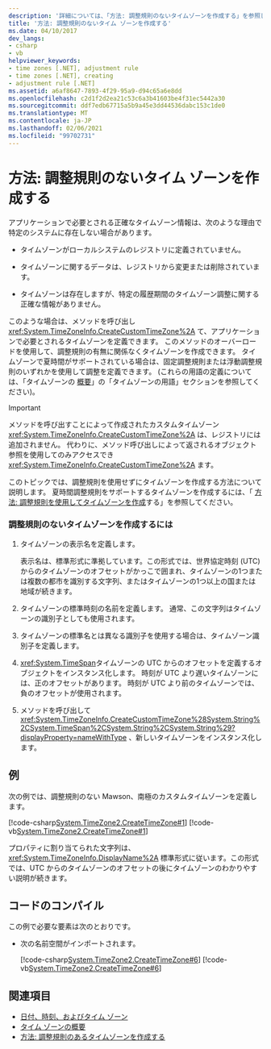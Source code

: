```yaml
---
description: '詳細については、「方法: 調整規則のないタイムゾーンを作成する」を参照してください。'
title: '方法: 調整規則のないタイム ゾーンを作成する'
ms.date: 04/10/2017
dev_langs:
- csharp
- vb
helpviewer_keywords:
- time zones [.NET], adjustment rule
- time zones [.NET], creating
- adjustment rule [.NET]
ms.assetid: a6af8647-7893-4f29-95a9-d94c65a6e8dd
ms.openlocfilehash: c2d1f2d2ea21c53c6a3b41603be4f31ec5442a30
ms.sourcegitcommit: ddf7edb67715a5b9a45e3dd44536dabc153c1de0
ms.translationtype: MT
ms.contentlocale: ja-JP
ms.lasthandoff: 02/06/2021
ms.locfileid: "99702731"
---
```

# <a name="how-to-create-time-zones-without-adjustment-rules"></a>方法: 調整規則のないタイム ゾーンを作成する

アプリケーションで必要とされる正確なタイムゾーン情報は、次のような理由で特定のシステムに存在しない場合があります。

- タイムゾーンがローカルシステムのレジストリに定義されていません。

- タイムゾーンに関するデータは、レジストリから変更または削除されています。

- タイムゾーンは存在しますが、特定の履歴期間のタイムゾーン調整に関する正確な情報がありません。

このような場合は、メソッドを呼び出し <xref:System.TimeZoneInfo.CreateCustomTimeZone%2A> て、アプリケーションで必要とされるタイムゾーンを定義できます。 このメソッドのオーバーロードを使用して、調整規則の有無に関係なくタイムゾーンを作成できます。 タイムゾーンで夏時間がサポートされている場合は、固定調整規則または浮動調整規則のいずれかを使用して調整を定義できます。 (これらの用語の定義については、「タイムゾーンの [概要](time-zone-overview.md)」の「タイムゾーンの用語」セクションを参照してください)。

> [!IMPORTANT]
> メソッドを呼び出すことによって作成されたカスタムタイムゾーン <xref:System.TimeZoneInfo.CreateCustomTimeZone%2A> は、レジストリには追加されません。 代わりに、メソッド呼び出しによって返されるオブジェクト参照を使用してのみアクセスでき <xref:System.TimeZoneInfo.CreateCustomTimeZone%2A> ます。

このトピックでは、調整規則を使用せずにタイムゾーンを作成する方法について説明します。 夏時間調整規則をサポートするタイムゾーンを作成するには、「 [方法: 調整規則を使用してタイムゾーンを作成](create-time-zones-with-adjustment-rules.md)する」を参照してください。

### <a name="to-create-a-time-zone-without-adjustment-rules"></a>調整規則のないタイムゾーンを作成するには

1. タイムゾーンの表示名を定義します。

   表示名は、標準形式に準拠しています。この形式では、世界協定時刻 (UTC) からのタイムゾーンのオフセットがかっこで囲まれ、タイムゾーンの1つまたは複数の都市を識別する文字列、またはタイムゾーンの1つ以上の国または地域が続きます。

2. タイムゾーンの標準時刻の名前を定義します。 通常、この文字列はタイムゾーンの識別子としても使用されます。

3. タイムゾーンの標準名とは異なる識別子を使用する場合は、タイムゾーン識別子を定義します。

4. <xref:System.TimeSpan>タイムゾーンの UTC からのオフセットを定義するオブジェクトをインスタンス化します。 時刻が UTC より遅いタイムゾーンには、正のオフセットがあります。 時刻が UTC より前のタイムゾーンでは、負のオフセットが使用されます。

5. メソッドを呼び出して <xref:System.TimeZoneInfo.CreateCustomTimeZone%28System.String%2CSystem.TimeSpan%2CSystem.String%2CSystem.String%29?displayProperty=nameWithType> 、新しいタイムゾーンをインスタンス化します。

## <a name="example"></a>例

次の例では、調整規則のない Mawson、南極のカスタムタイムゾーンを定義します。

[!code-csharp[System.TimeZone2.CreateTimeZone#1](../../../samples/snippets/csharp/VS_Snippets_CLR_System/system.TimeZone2.CreateTimeZone/cs/System.TimeZone2.CreateTimeZone.cs#1)]
[!code-vb[System.TimeZone2.CreateTimeZone#1](../../../samples/snippets/visualbasic/VS_Snippets_CLR_System/system.TimeZone2.CreateTimeZone/vb/System.TimeZone2.CreateTimeZone.vb#1)]

プロパティに割り当てられた文字列は、 <xref:System.TimeZoneInfo.DisplayName%2A> 標準形式に従います。この形式では、UTC からのタイムゾーンのオフセットの後にタイムゾーンのわかりやすい説明が続きます。

## <a name="compiling-the-code"></a>コードのコンパイル

この例で必要な要素は次のとおりです。

- 次の名前空間がインポートされます。

  [!code-csharp[System.TimeZone2.CreateTimeZone#6](../../../samples/snippets/csharp/VS_Snippets_CLR_System/system.TimeZone2.CreateTimeZone/cs/System.TimeZone2.CreateTimeZone.cs#6)]
  [!code-vb[System.TimeZone2.CreateTimeZone#6](../../../samples/snippets/visualbasic/VS_Snippets_CLR_System/system.TimeZone2.CreateTimeZone/vb/System.TimeZone2.CreateTimeZone.vb#6)]

## <a name="see-also"></a>関連項目

- [日付、時刻、およびタイム ゾーン](index.md)
- [タイム ゾーンの概要](time-zone-overview.md)
- [方法: 調整規則のあるタイムゾーンを作成する](create-time-zones-with-adjustment-rules.md)
